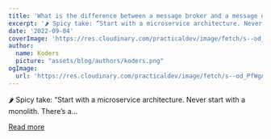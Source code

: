 ```yaml
---
title: 'What is the difference between a message broker and a message queue?'
excerpt: '🌶 Spicy take: “Start with a microservice architecture. Never start with a monolith. There’s a...'
date: '2022-09-04'
coverImage: 'https://res.cloudinary.com/practicaldev/image/fetch/s--od_PfWgA--/c_imagga_scale,f_auto,fl_progressive,h_420,q_auto,w_1000/https://dev-to-uploads.s3.amazonaws.com/uploads/articles/201wsvyh233ripktoro7.png'
author:
  name: Koders
  picture: "assets/blog/authors/koders.png"
ogImage:
  url: 'https://res.cloudinary.com/practicaldev/image/fetch/s--od_PfWgA--/c_imagga_scale,f_auto,fl_progressive,h_420,q_auto,w_1000/https://dev-to-uploads.s3.amazonaws.com/uploads/articles/201wsvyh233ripktoro7.png'
---
```


🌶 Spicy take: “Start with a microservice architecture. Never start with a monolith. There’s a...

[Read more](https://dev.to/memphis_dev/what-is-the-difference-between-a-message-broker-and-a-message-queue-4dlf)
